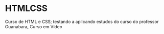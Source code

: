 # HTMLCSS
 Curso de HTML e CSS; testando a aplicando estudos do curso do professor Guanabara, Curso em Vídeo
